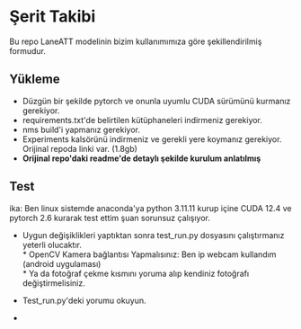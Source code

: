 # Şerit Takibi
Bu repo LaneATT modelinin bizim kullanımımıza göre şekillendirilmiş formudur.

## Yükleme
* Düzgün bir şekilde pytorch ve onunla uyumlu CUDA sürümünü kurmanız gerekiyor. 
* requirements.txt'de belirtilen kütüphaneleri indirmeniz gerekiyor.
* nms build'i yapmanız gerekiyor.
* Experiments kalsörünü indirmeniz ve gerekli yere koymanız gerekiyor. Orijinal repoda linki var. (1.8gb)
* **Orijinal repo'daki readme'de detaylı şekilde kurulum anlatılmış**

## Test
ika: Ben linux sistemde anaconda'ya python 3.11.11 kurup içine CUDA 12.4 ve pytorch 2.6 kurarak test ettim şuan sorunsuz çalışıyor.

* Uygun değişiklikleri yaptıktan sonra test_run.py dosyasını çalıştırmanız yeterli olucaktır.
  <br>* OpenCV Kamera bağlantısı Yapmalısınız: Ben ip webcam kullandım (android uygulaması) 
  <br>* Ya da fotoğraf çekme kısmını yoruma alıp kendiniz fotoğrafı değiştirmelisiniz.

* Test_run.py'deki yorumu okuyun.
* 
